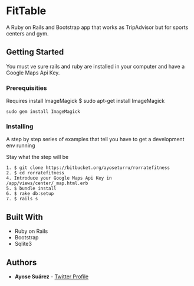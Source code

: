 # FitTable
A Ruby on Rails and Bootstrap app that works as TripAdvisor but for sports centers and gym.

## Getting Started
You must ve sure rails and ruby are installed in your computer and have a Google Maps Api Key.

### Prerequisities

Requires install ImageMagick
$ sudo apt-get install ImageMagick

```
sudo gem install ImageMagick
```

### Installing

A step by step series of examples that tell you have to get a development env running

Stay what the step will be

```
1. $ git clone https://bitbucket.org/ayoseturru/rorratefitness
2. $ cd rorratefitness
4. Introduce your Google Maps Api Key in /app/views/center/_map.html.erb
5. $ bundle install
6. $ rake db:setup
7. $ rails s

```

## Built With

* Ruby on Rails
* Bootstrap
* Sqlite3

## Authors

* **Ayose Suárez** - [Twitter Profile](https://twitter.com/AyoseTurru)

